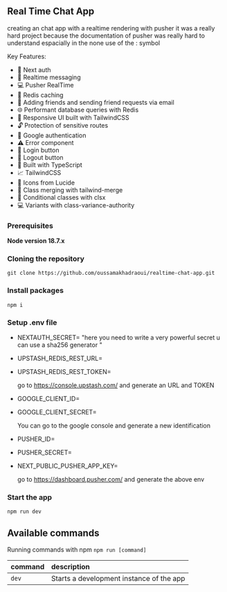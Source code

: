 

## Real Time Chat App
creating an chat app with a realtime rendering with pusher
it was a really hard project because the documentation of pusher was really hard to understand espacially in the none use of the : symbol

Key Features:
- 🔐 Next auth
- 🛂 Realtime messaging
- 💻 Pusher RealTime
- 📱  Redis caching
- 🚀 Adding friends and sending friend requests via email
- 🌐 Performant database queries with Redis
- 🔔 Responsive UI built with TailwindCSS
- 🔓 Protection of sensitive routes
- 🔐 Google authentication
- ⚠️ Error component
- 🔘 Login button
- 🚪 Logout button
- 👑 Built with TypeScript
- 📈 TailwindCSS
- 📱  Icons from Lucide
- 📝 Class merging with tailwind-merge
- 🤔 Conditional classes with clsx
- 💻 Variants with class-variance-authority


### Prerequisites

**Node version 18.7.x**

### Cloning the repository

```shell
git clone https://github.com/oussamakhadraoui/realtime-chat-app.git
```

### Install packages

```shell
npm i
```

### Setup .env file



- NEXTAUTH_SECRET= "here you need to write a very powerful secret u can use a sha256 generator "

- UPSTASH_REDIS_REST_URL=

- UPSTASH_REDIS_REST_TOKEN=

  go to https://console.upstash.com/ and generate an URL and TOKEN

- GOOGLE_CLIENT_ID=
  
- GOOGLE_CLIENT_SECRET=

  You can go to the google console and generate a new identification

- PUSHER_ID=
  
- PUSHER_SECRET=
  
- NEXT_PUBLIC_PUSHER_APP_KEY=

  go to https://dashboard.pusher.com/ and generate the above env




### Start the app

```shell
npm run dev
```

## Available commands

Running commands with npm `npm run [command]`

| command         | description                              |
| :-------------- | :--------------------------------------- |
| `dev`           | Starts a development instance of the app |



